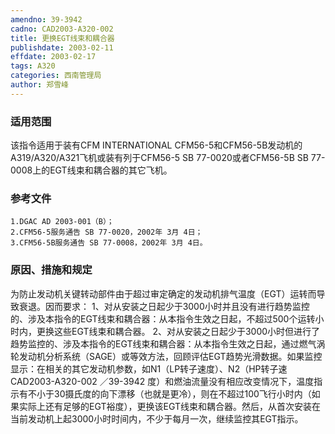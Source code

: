```yaml
---
amendno: 39-3942
cadno: CAD2003-A320-002
title: 更换EGT线束和耦合器
publishdate: 2003-02-11
effdate: 2003-02-17
tags: A320
categories: 西南管理局
author: 郑雪峰
---
```


### 适用范围 
该指令适用于装有CFM INTERNATIONAL CFM56-5和CFM56-5B发动机的A319/A320/A321飞机或装有列于CFM56-5 SB 77-0020或者CFM56-5B SB 77-0008上的EGT线束和耦合器的其它飞机。

### 参考文件
    1.DGAC AD 2003-001（B）；
    2.CFM56-5服务通告 SB 77-0020，2002年 3月 4日；
    3.CFM56-5B服务通告 SB 77-0008，2002年 3月 4日。


### 原因、措施和规定 
 为防止发动机关键转动部件由于超过审定确定的发动机排气温度（EGT）运转而导致衰退。因而要求： 
1、对从安装之日起少于3000小时并且没有进行趋势监控的、涉及本指令的EGT线束和耦合器：从本指令生效之日起，不超过500个运转小时内，更换这些EGT线束和耦合器。 
2、对从安装之日起少于3000小时但进行了趋势监控的、涉及本指令的EGT线束和耦合器：从本指令生效之日起，通过燃气涡轮发动机分析系统（SAGE）或等效方法，回顾评估EGT趋势光滑数据。如果监控显示：在相关的其它发动机参数，如N1（LP转子速度）、N2（HP转子速
  CAD2003-A320-002    ／39-3942
度）和燃油流量没有相应改变情况下，温度指示有不小于30摄氏度的向下漂移（也就是更冷），则在不超过100飞行小时内（如果实际上还有足够的EGT裕度），更换该EGT线束和耦合器。然后，从首次安装在当前发动机上起3000小时时间内，不少于每月一次，继续监控其EGT指示。
